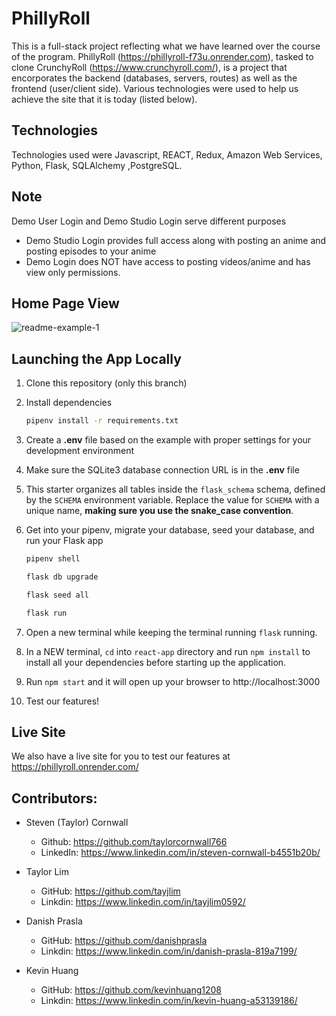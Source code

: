 # PhillyRoll

This is a full-stack project reflecting what we have learned over the course of the program. PhillyRoll (https://phillyroll-f73u.onrender.com), tasked to clone CrunchyRoll (https://www.crunchyroll.com/), is a project that encorporates the backend (databases, servers, routes) as well as the frontend (user/client side). Various technologies were used to help us achieve the site that it is today (listed below).

## Technologies

Technologies used were Javascript, REACT, Redux, Amazon Web Services, Python, Flask, SQLAlchemy ,PostgreSQL.

## Note
Demo User Login and Demo Studio Login serve different purposes
 * Demo Studio Login provides full access along with posting an anime and posting episodes to your anime
 * Demo Login does NOT have access to posting videos/anime and has view only permissions. 

## Home Page View
![readme-example-1](https://cdn.discordapp.com/attachments/1113213089702228038/1116850373982949407/snip-anime-page.PNG)

## Launching the App Locally

1. Clone this repository (only this branch)

2. Install dependencies

      ```bash
      pipenv install -r requirements.txt
      ```

3. Create a **.env** file based on the example with proper settings for your
   development environment

4. Make sure the SQLite3 database connection URL is in the **.env** file

5. This starter organizes all tables inside the `flask_schema` schema, defined
   by the `SCHEMA` environment variable.  Replace the value for
   `SCHEMA` with a unique name, **making sure you use the snake_case
   convention**.

6. Get into your pipenv, migrate your database, seed your database, and run your Flask app

   ```bash
   pipenv shell
   ```

   ```bash
   flask db upgrade
   ```

   ```bash
   flask seed all
   ```

   ```bash
   flask run
   ```
7. Open a new terminal while keeping the terminal running `flask` running.

8. In a NEW terminal, `cd` into `react-app` directory and run `npm install` to install all your dependencies before starting up the application. 

9. Run `npm start` and it will open up your browser to http://localhost:3000

10. Test our features!


## Live Site

We also have a live site for you to test our features at https://phillyroll.onrender.com/



## Contributors:
* Steven (Taylor) Cornwall
   * Github: https://github.com/taylorcornwall766
   * LinkedIn: https://www.linkedin.com/in/steven-cornwall-b4551b20b/

* Taylor Lim
   * GitHub: https://github.com/tayjlim
   * Linkdin: https://www.linkedin.com/in/tayjlim0592/

* Danish Prasla
   * GitHub: https://github.com/danishprasla
   * Linkdin: https://www.linkedin.com/in/danish-prasla-819a7199/

* Kevin Huang
   * GitHub: https://github.com/kevinhuang1208
   * Linkdin: https://www.linkedin.com/in/kevin-huang-a53139186/
